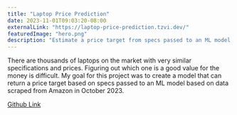 ```yaml
---
title: "Laptop Price Prediction"
date: 2023-11-01T09:03:20-08:00
externalLink: "https://laptop-price-prediction.tzvi.dev/"
featuredImage: "hero.png"
description: "Estimate a price target from specs passed to an ML model based on data scraped from Amazon in October 2023."
---
```


There are thousands of laptops on the market with very similar specifications and prices. Figuring out which one is a good value for the money is difficult. My goal for this project was to create a model that can return a price target based on specs passed to an ML model based on data scraped from Amazon in October 2023.

[Github Link](https://github.com/Tadwork/MLZoomCampSolutions/blob/main/midterm/README.md)